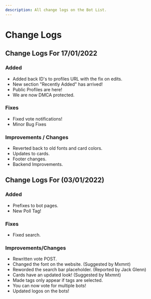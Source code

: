 ```yaml
---
description: All change logs on the Bot List.
---
```


# Change Logs

## Change Logs For 17/01/2022

### Added

* Added back ID's to profiles URL with the fix on edits.
* New section "Recently Added" has arrived!
* Public Profiles are here!
* We are now DMCA protected.

### Fixes

* Fixed vote notifications!
* Minor Bug Fixes

### Improvements / Changes

* Reverted back to old fonts and card colors.
* Updates to cards.
* Footer changes.
* Backend Improvements.

## Change Logs For (03/01/2022)

### Added

* Prefixes to bot pages.
* New Poll Tag!

### Fixes

* Fixed search.

### Improvements/Changes

* Rewritten vote POST.
* Changed the font on the website. (Suggested by Mxmnt)
* Reworded the search bar placeholder. (Reported by Jack Glenn)
* Cards have an updated look! (Suggested by Mxmnt)
* Made tags only appear if tags are selected.
* You can now vote for multiple bots!
* Updated logos on the bots!
